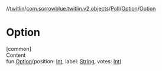 //[twitlin](../../../index.md)/[com.sorrowblue.twitlin.v2.objects](../../index.md)/[Poll](../index.md)/[Option](index.md)/[Option](-option.md)



# Option  
[common]  
Content  
fun [Option](-option.md)(position: [Int](https://kotlinlang.org/api/latest/jvm/stdlib/kotlin/-int/index.html), label: [String](https://kotlinlang.org/api/latest/jvm/stdlib/kotlin/-string/index.html), votes: [Int](https://kotlinlang.org/api/latest/jvm/stdlib/kotlin/-int/index.html))  



